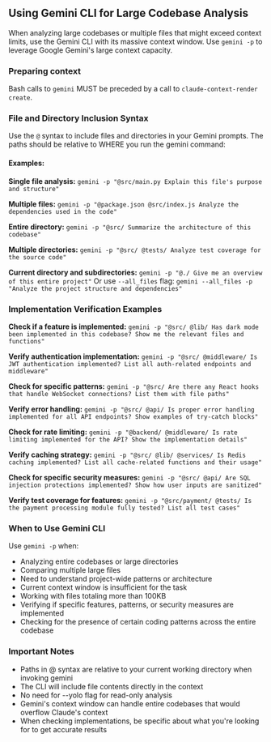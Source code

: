 ## Using Gemini CLI for Large Codebase Analysis

When analyzing large codebases or multiple files that might exceed context limits, use the Gemini CLI with its massive context window. Use `gemini -p` to leverage Google Gemini's large context capacity.

### Preparing context

Bash calls to `gemini` MUST be preceded by a call to `claude-context-render create`.

### File and Directory Inclusion Syntax

Use the `@` syntax to include files and directories in your Gemini prompts. The paths should be relative to WHERE you run the gemini command:

#### Examples:

**Single file analysis:**
`gemini -p "@src/main.py Explain this file's purpose and structure"`

**Multiple files:**
`gemini -p "@package.json @src/index.js Analyze the dependencies used in the code"`

**Entire directory:**
`gemini -p "@src/ Summarize the architecture of this codebase"`

**Multiple directories:**
`gemini -p "@src/ @tests/ Analyze test coverage for the source code"`

**Current directory and subdirectories:**
`gemini -p "@./ Give me an overview of this entire project"`
Or use `--all_files` flag:
`gemini --all_files -p "Analyze the project structure and dependencies"`

### Implementation Verification Examples

**Check if a feature is implemented:**
`gemini -p "@src/ @lib/ Has dark mode been implemented in this codebase? Show me the relevant files and functions"`

**Verify authentication implementation:**
`gemini -p "@src/ @middleware/ Is JWT authentication implemented? List all auth-related endpoints and middleware"`

**Check for specific patterns:**
`gemini -p "@src/ Are there any React hooks that handle WebSocket connections? List them with file paths"`

**Verify error handling:**
`gemini -p "@src/ @api/ Is proper error handling implemented for all API endpoints? Show examples of try-catch blocks"`

**Check for rate limiting:**
`gemini -p "@backend/ @middleware/ Is rate limiting implemented for the API? Show the implementation details"`

**Verify caching strategy:**
`gemini -p "@src/ @lib/ @services/ Is Redis caching implemented? List all cache-related functions and their usage"`

**Check for specific security measures:**
`gemini -p "@src/ @api/ Are SQL injection protections implemented? Show how user inputs are sanitized"`

**Verify test coverage for features:**
`gemini -p "@src/payment/ @tests/ Is the payment processing module fully tested? List all test cases"`

### When to Use Gemini CLI

Use `gemini -p` when:

- Analyzing entire codebases or large directories
- Comparing multiple large files
- Need to understand project-wide patterns or architecture
- Current context window is insufficient for the task
- Working with files totaling more than 100KB
- Verifying if specific features, patterns, or security measures are implemented
- Checking for the presence of certain coding patterns across the entire codebase

### Important Notes

- Paths in @ syntax are relative to your current working directory when invoking gemini
- The CLI will include file contents directly in the context
- No need for --yolo flag for read-only analysis
- Gemini's context window can handle entire codebases that would overflow Claude's context
- When checking implementations, be specific about what you're looking for to get accurate results
